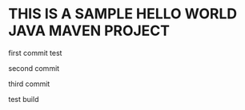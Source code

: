 # THIS IS A SAMPLE HELLO WORLD JAVA MAVEN PROJECT

first commit
test

second commit

third commit


test build
